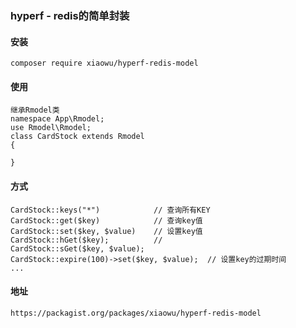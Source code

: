 ### hyperf - redis的简单封装

#### 安装
    composer require xiaowu/hyperf-redis-model

#### 使用
    继承Rmodel类
    namespace App\Rmodel;
    use Rmodel\Rmodel;
    class CardStock extends Rmodel
    {
        
    }
    
#### 方式
    CardStock::keys("*")            // 查询所有KEY 
    CardStock::get($key)            // 查询key值
    CardStock::set($key, $value)    // 设置key值  
    CardStock::hGet($key);          // 
    CardStock::sGet($key, $value);   
    CardStock::expire(100)->set($key, $value);  // 设置key的过期时间
    ...

#### 地址
    https://packagist.org/packages/xiaowu/hyperf-redis-model
